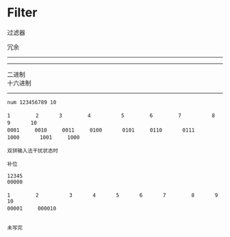 # Filter
过滤器

冗余

----------
----------
   二进制</br>
   十六进制
   
   ----------
    num 123456789 10
    
    1　　　　　2　　　　3　　　　　4　　　　　　5　　　　　6　　　　　7　　　　　　8　　　　　9　　　　10
    0001　　　0010　　　0011　　　0100　　　　0101　　　0110　　　　0111　　　　1000　　　　1001　　　1000
    
    双拼输入法干扰状态时
    
    补位
    
    12345
    00000
    
    1　　　　　2　　　　　　3　　　　4　　　　5　　　　6　　　　7　　　　　8　　　　9　　　　　10
    00001　　　000010
    
    
    未写完
    
    
    
